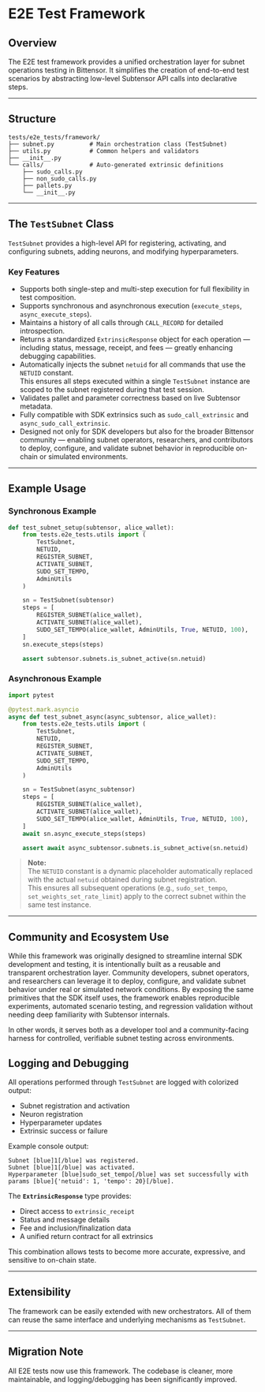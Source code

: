 # E2E Test Framework

## Overview
The E2E test framework provides a unified orchestration layer for subnet operations testing in Bittensor.
It simplifies the creation of end-to-end test scenarios by abstracting low-level Subtensor API calls into declarative steps.

---

## Structure
```
tests/e2e_tests/framework/
├── subnet.py          # Main orchestration class (TestSubnet)
├── utils.py           # Common helpers and validators
├── __init__.py
└── calls/             # Auto-generated extrinsic definitions
    ├── sudo_calls.py
    ├── non_sudo_calls.py
    ├── pallets.py
    └── __init__.py
```

---

## The `TestSubnet` Class

`TestSubnet` provides a high-level API for registering, activating, and configuring subnets, adding neurons,  and 
modifying hyperparameters.

### Key Features
- Supports both single-step and multi-step execution for full flexibility in test composition.
- Supports synchronous and asynchronous execution (`execute_steps`, `async_execute_steps`).
- Maintains a history of all calls through `CALL_RECORD` for detailed introspection.
- Returns a standardized `ExtrinsicResponse` object for each operation — including status, message, receipt, and fees — 
  greatly enhancing debugging capabilities.
- Automatically injects the subnet `netuid` for all commands that use the `NETUID` constant.  
  This ensures all steps executed within a single `TestSubnet` instance are scoped to the subnet registered during that 
  test session.
- Validates pallet and parameter correctness based on live Subtensor metadata.
- Fully compatible with SDK extrinsics such as `sudo_call_extrinsic` and `async_sudo_call_extrinsic`.
- Designed not only for SDK developers but also for the broader Bittensor community — enabling subnet operators, 
  researchers, and contributors to deploy, configure, and validate subnet behavior in reproducible on-chain or simulated
  environments.

---

## Example Usage

### Synchronous Example
```python
def test_subnet_setup(subtensor, alice_wallet):
    from tests.e2e_tests.utils import (
        TestSubnet, 
        NETUID,
        REGISTER_SUBNET,
        ACTIVATE_SUBNET,
        SUDO_SET_TEMPO,
        AdminUtils
    )

    sn = TestSubnet(subtensor)
    steps = [
        REGISTER_SUBNET(alice_wallet),
        ACTIVATE_SUBNET(alice_wallet),
        SUDO_SET_TEMPO(alice_wallet, AdminUtils, True, NETUID, 100),
    ]
    sn.execute_steps(steps)

    assert subtensor.subnets.is_subnet_active(sn.netuid)
```

### Asynchronous Example
```python
import pytest

@pytest.mark.asyncio
async def test_subnet_async(async_subtensor, alice_wallet):
    from tests.e2e_tests.utils import (
        TestSubnet, 
        NETUID,
        REGISTER_SUBNET,
        ACTIVATE_SUBNET,
        SUDO_SET_TEMPO,
        AdminUtils
    )

    sn = TestSubnet(async_subtensor)
    steps = [
        REGISTER_SUBNET(alice_wallet),
        ACTIVATE_SUBNET(alice_wallet),
        SUDO_SET_TEMPO(alice_wallet, AdminUtils, True, NETUID, 100),
    ]
    await sn.async_execute_steps(steps)

    assert await async_subtensor.subnets.is_subnet_active(sn.netuid)
```

> **Note:**  
> The `NETUID` constant is a dynamic placeholder automatically replaced with the actual `netuid`
> obtained during subnet registration.  
> This ensures all subsequent operations (e.g., `sudo_set_tempo`, `set_weights_set_rate_limit`) apply
> to the correct subnet within the same test instance.

---

## Community and Ecosystem Use

While this framework was originally designed to streamline internal SDK development and testing, it is intentionally 
built as a reusable and transparent orchestration layer.
Community developers, subnet operators, and researchers can leverage it to deploy, configure, and validate subnet 
behavior under real or simulated network conditions.
By exposing the same primitives that the SDK itself uses, the framework enables reproducible experiments, automated 
scenario testing, and regression validation without needing deep familiarity with Subtensor internals.

In other words, it serves both as a developer tool and a community-facing harness for controlled, verifiable subnet 
testing across environments.

## Logging and Debugging
All operations performed through `TestSubnet` are logged with colorized output:
- Subnet registration and activation
- Neuron registration
- Hyperparameter updates
- Extrinsic success or failure

Example console output:
```
Subnet [blue]1[/blue] was registered.
Subnet [blue]1[/blue] was activated.
Hyperparameter [blue]sudo_set_tempo[/blue] was set successfully with params [blue]{'netuid': 1, 'tempo': 20}[/blue].
```

The **`ExtrinsicResponse`** type provides:
- Direct access to `extrinsic_receipt`
- Status and message details
- Fee and inclusion/finalization data
- A unified return contract for all extrinsics

This combination allows tests to become more accurate, expressive, and sensitive to on-chain state.

---

## Extensibility
The framework can be easily extended with new orchestrators.
All of them can reuse the same interface and underlying mechanisms as `TestSubnet`.

---

## Migration Note
All E2E tests now use this framework. The codebase is cleaner, more maintainable, and logging/debugging has been significantly improved.
